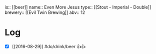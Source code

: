 is:: [[beer]]
name:: Even More Jesus
type:: [[Stout - Imperial - Double]]
brewery:: [[Evil Twin Brewing]]
abv:: 12

# Log
- [x] [[2016-08-29]] #do/drink/beer 👍👍
